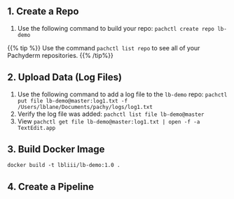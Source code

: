 ## 1. Create a Repo 

1. Use the following command to build your repo:
    `pachctl create repo lb-demo`

{{% tip %}}
Use the command `pachctl list repo` to see all of your Pachyderm repositories. 
{{% /tip%}}

## 2. Upload Data (Log Files)

1. Use the following command to add a log file to the `lb-demo` repo: 
    `pachctl put file lb-demo@master:log1.txt -f /Users/lblane/Documents/pachy/logs/log1.txt`
2. Verify the log file was added:
    `pachctl list file lb-demo@master`
3. View
    `pachctl get file lb-demo@master:log1.txt | open -f -a TextEdit.app` 


## 3. Build Docker Image 

`docker build -t lbliii/lb-demo:1.0 .` 

## 4. Create a Pipeline 


